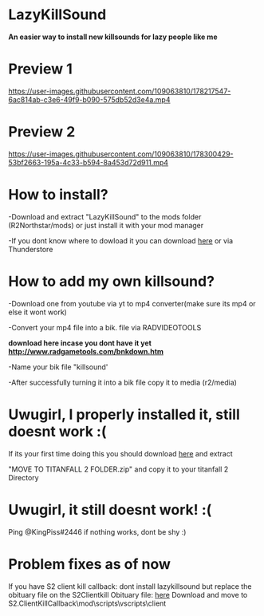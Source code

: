 # **LazyKillSound**
**An easier way to install new killsounds for lazy people like me**




# Preview 1

https://user-images.githubusercontent.com/109063810/178217547-6ac814ab-c3e6-49f9-b090-575db52d3e4a.mp4

# Preview 2 


https://user-images.githubusercontent.com/109063810/178300429-53bf2663-195a-4c33-b594-8a453d72d911.mp4


# How to install?
-Download and extract "LazyKillSound" to the mods folder (R2Northstar/mods) or just install it with your mod manager 

-If you dont know where to dowload it you can download [here](https://github.com/UwuGirl213/LazyKillSound/releases/download/Northstar_1.9.0/KINGPISS-LazyKillSound-1.0.6.zip) or via Thunderstore

# How to add my own killsound?
-Download one from youtube via yt to mp4 converter(make sure its mp4 or else it wont work)  


-Convert your mp4 file into a bik. file via RADVIDEOTOOLS 

**download here incase you dont have it yet http://www.radgametools.com/bnkdown.htm**


-Name your bik file "killsound'

-After successfully turning it into a bik file copy it to media (r2/media)



# Uwugirl, I properly installed it, still doesnt work :(
If its your first time doing this you should download [here](https://github.com/UwuGirl213/LazyKillSound/releases/download/Northstar_1.9.0/MOVE.TO.TITANFALL.2.FOLDER.zip) and extract 

"MOVE TO TITANFALL 2 FOLDER.zip" and copy it to your titanfall 2 Directory


# Uwugirl, it still doesnt work! :(
Ping @KingPiss#2446 if nothing works, dont be shy :)

# Problem fixes as of now
If you have S2 client kill callback:
dont install lazykillsound but replace the obituary file on the S2Clientkill
Obituary file: [here](https://github.com/UwuGirl213/LazyKillSound/releases/download/fix/cl_obituary.gnut) 
Download and move to S2.ClientKillCallback\mod\scripts\vscripts\client

